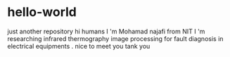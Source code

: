 # hello-world
just another repository
hi humans
 I 'm Mohamad najafi from NIT
 I 'm researching   infrared thermography image processing for fault diagnosis in electrical equipments .
 nice to meet you 
 tank you
